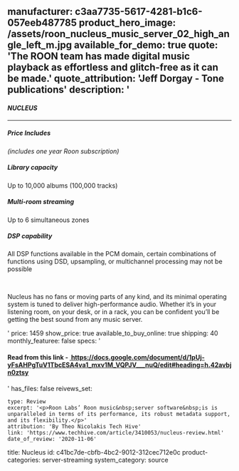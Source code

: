 manufacturer: c3aa7735-5617-4281-b1c6-057eeb487785
product_hero_image: /assets/roon_nucleus_music_server_02_high_angle_left_m.jpg
available_for_demo: true
quote: 'The ROON team has made digital music playback as effortless and glitch-free as it can be made.'
quote_attribution: 'Jeff Dorgay - Tone publications'
description: '<h4><b><i>NUCLEUS</i></b></h4><hr><h5>Price Includes</h5><p><em>(includes one year Roon subscription)</em></p><h5><b>Library capacity</b></h5><p>Up to 10,000 albums (100,000 tracks)</p><h5><b>Multi-room streaming</b></h5><p>Up to 6 simultaneous zones</p><h5><b>DSP capability</b></h5><p>All DSP functions available in the PCM domain, certain combinations of functions using DSD, upsampling, or multichannel processing may not be possible</p><p><br></p><p>Nucleus has no fans or moving parts of any kind, and its minimal operating system is tuned to deliver high-performance audio. Whether it’s in your listening room, on your desk, or in a rack, you can be confident you’ll be getting the best sound from any music server.&nbsp;</p>'
price: 1459
show_price: true
available_to_buy_online: true
shipping: 40
monthly_featuree: false
specs: '<h4>Read from this link - <a href="https://docs.google.com/document/d/1pUj-yFsAHPgTuV1TbcESA4va1_mxv1M_VQPJV___nuQ/edit#heading=h.42avbjn0ztsy">&nbsp;https://docs.google.com/document/d/1pUj-yFsAHPgTuV1TbcESA4va1_mxv1M_VQPJV___nuQ/edit#heading=h.42avbjn0ztsy</a></h4>'
has_files: false
reivews_set:
  -
    type: Review
    excerpt: '<p>Roon Labs’ Roon music&nbsp;server software&nbsp;is is unparalleled in terms of its performance, its robust metadata support, and its flexibility.</p>'
    attribution: 'By Theo Nicolakis Tech Hive'
    link: 'https://www.techhive.com/article/3410053/nucleus-review.html'
    date_of_review: '2020-11-06'
title: Nucleus
id: c41bc7de-cbfb-4bc2-9012-312cec712e0c
product-categories: server-streaming
system_category: source
